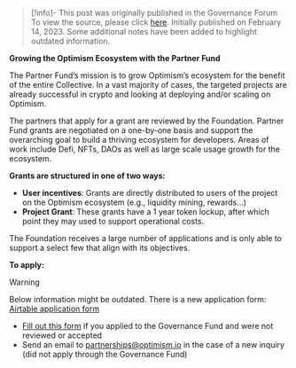 > [!info]- This post was originally published in the Governance Forum
> To view the source, please click [here](https://gov.optimism.io/t/partner-fund-overview/5268). Initially published on February 14, 2023. Some additional notes have been added to highlight outdated information.

<span class="notvisible"></span>
**Growing the Optimism Ecosystem with the Partner Fund**

The Partner Fund’s mission is to grow Optimism’s ecosystem for the benefit of the entire Collective. In a vast majority of cases, the targeted projects are already successful in crypto and looking at deploying and/or scaling on Optimism.

The partners that apply for a grant are reviewed by the Foundation. Partner Fund grants are negotiated on a one-by-one basis and support the overarching goal to build a thriving ecosystem for developers. Areas of work include Defi, NFTs, DAOs as well as large scale usage growth for the ecosystem.

**Grants are structured in one of two ways:**

- **User incentives**: Grants are directly distributed to users of the project on the Optimism ecosystem (e.g., liquidity mining, rewards…)
- **Project Grant**: These grants have a 1 year token lockup, after which point they may used to support operational costs.

The Foundation receives a large number of applications and is only able to support a select few that align with its objectives.

**To apply:**

> [!warning]
> Below information might be outdated. There is a new application form: [Airtable application form](https://airtable.com/shrvQNlFPHGcVNqDe?prefill_Referrer=OPGov)

- [Fill out this form](https://forms.monday.com/forms/89675838770f70674de78da3e20b8155?r=use1) if you applied to the Governance Fund and were not reviewed or accepted
- Send an email to [partnerships@optimism.io](mailto:partnerships@optimism.io) in the case of a new inquiry (did not apply through the Governance Fund)

